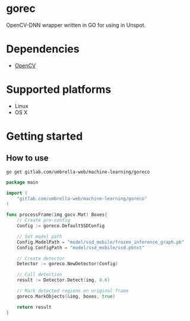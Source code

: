# gorec

OpenCV-DNN wrapper written in GO for using in Unspot.

# Dependencies
- [OpenCV](https://opencv.org/)

# Supported platforms

 - Linux
 - OS X

# Getting started
## How to use
```shell
go get gitlab.com/umbrella-web/machine-learning/goreco
```

```go
package main

import (
    "gitlab.com/umbrella-web/machine-learning/goreco"
)

func processFrame(img gocv.Mat) Boxes{
    // Create pre-config
	Config := goreco.DefaultSSDConfig

    // Set model path
	Config.ModelPath = "model/ssd_mobile/frozen_inference_graph.pb"
	Config.ConfigPath = "model/ssd_mobile/ssd.pbtxt"

    // Create detector
    Detector := goreco.NewDetector(Config)

    // Call detection
    result := Detector.Detect(img, 0.6)

    // Mark detected regions on original frame
    goreco.MarkObjects(&img, boxes, true)

    return result
}
```

